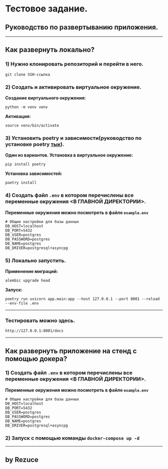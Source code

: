 # Тестовое задание.

## Руководство по развертыванию приложения.

___

## Как развернуть локально?

### 1) Нужно клонировать репозиторий и перейти в него.

```git clone SSH-ссылка```

### 2) Cоздать и активировать виртуальное окружение.

**Создание виртуального окружения:**

```
python -m venv venv
```

**Активация:**

```
source venv/bin/activate
```

### 3) Установить poetry и зависимости(руководство по установке poetry [тык](https://python-poetry.org/docs/)).

**Один из вариантов. Установка в виртуальное окружение:**

```
pip install poetry
```

**Установка зависимостей:**

```
poetry install
```

### 4) Создать файл `.env` в котором перечислены все переменные окружения <В ГЛАВНОЙ ДИРЕКТОРИИ>.

**Переменные окружения можно посмотреть в файле `example.env`**

```
# Общие настройки для базы данных
DB_HOST=localhost
DB_PORT=5432
DB_USER=postgres
DB_PASSWORD=postgres
DB_NAME=postgres
DB_DRIVER=postgresql+asyncpg
```

### 5) Локально запустить.
**Применение миграций:**
```
alembic upgrade head
```
**Запуск:**
```
poetry run uvicorn app.main:app --host 127.0.0.1 --port 8001 --reload --env-file .env
```
___
### Тестировать можно здесь.
```
http://127.0.0.1:8001/docs
```
___

## Как развернуть приложение на стенд с помощью докера?

### 1) Создать файл `.env` в котором перечислены все переменные окружения <В ГЛАВНОЙ ДИРЕКТОРИИ>.

**Переменные окружения можно посмотреть в файле `example.env`**

```
# Общие настройки для базы данных
DB_HOST=localhost
DB_PORT=5432
DB_USER=postgres
DB_PASSWORD=postgres
DB_NAME=postgres
DB_DRIVER=postgresql+asyncpg
```

### 2) Запуск с помощью команды `docker-compose up -d`

___

## by Rezuce